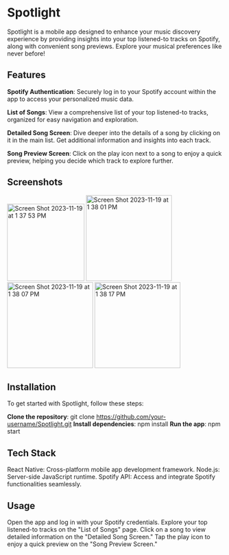 # Spotlight
Spotlight is a mobile app designed to enhance your music discovery experience by providing insights into your top listened-to tracks on Spotify, along with convenient song previews. Explore your musical preferences like never before!

## Features
**Spotify Authentication**: Securely log in to your Spotify account within the app to access your personalized music data.</b>

**List of Songs**: View a comprehensive list of your top listened-to tracks, organized for easy navigation and exploration.</b>

**Detailed Song Screen**: Dive deeper into the details of a song by clicking on it in the main list. Get additional information and insights into each track.</b>

**Song Preview Screen**: Click on the play icon next to a song to enjoy a quick preview, helping you decide which track to explore further.</b>

## Screenshots</b>
<img width="180" alt="Screen Shot 2023-11-19 at 1 37 53 PM" src="https://github.com/nikitab7/spotifyclone/assets/106767139/a0f49930-6e1b-4f40-ad96-b33db40d98e0">   

<img width="200" alt="Screen Shot 2023-11-19 at 1 38 01 PM" src="https://github.com/nikitab7/spotifyclone/assets/106767139/8d4b1dd4-35e4-4308-a9dd-6727707d218f">    

<img width="200" alt="Screen Shot 2023-11-19 at 1 38 07 PM" src="https://github.com/nikitab7/spotifyclone/assets/106767139/2ed65ded-b401-40b6-82bb-b76d8f5504d3">    

<img width="200" alt="Screen Shot 2023-11-19 at 1 38 17 PM" src="https://github.com/nikitab7/spotifyclone/assets/106767139/bccc4b9c-2e57-41b4-8e49-d8c3f453e1d4">

## Installation</b>
To get started with Spotlight, follow these steps:</b>

**Clone the repository**: git clone https://github.com/your-username/Spotlight.git </b>
**Install dependencies**: npm install</b>
**Run the app**: npm start</b>

## Tech Stack</b>
React Native: Cross-platform mobile app development framework.</b>
Node.js: Server-side JavaScript runtime.</b>
Spotify API: Access and integrate Spotify functionalities seamlessly.</b>

## Usage</b>
Open the app and log in with your Spotify credentials.</b>
Explore your top listened-to tracks on the "List of Songs" page.</b>
Click on a song to view detailed information on the "Detailed Song Screen."</b>
Tap the play icon to enjoy a quick preview on the "Song Preview Screen."</b>


